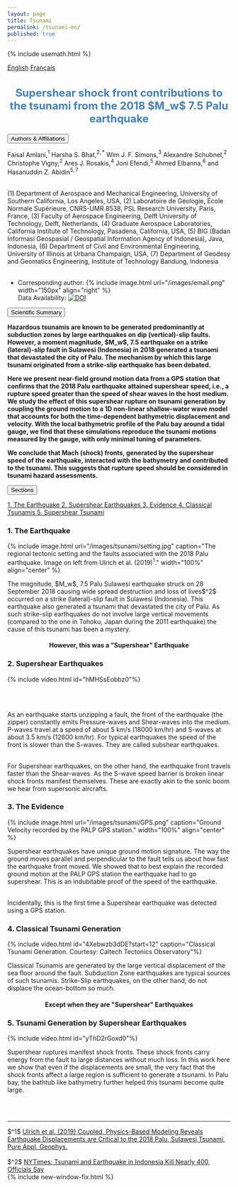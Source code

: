 ```yaml
---
layout: page
title: Tsunami
permalink: /tsunami-en/
published: true
---
```

{% include usemath.html %}

<div class="pagewidth">
<div id="sectionbtnlst">
<!--    <a href="https://harshasbhat.github.io/files/AmlaniBhatSimons2020a.pdf">PDF</a> -->
   <a href="{{site.baseurl}}/tsunami-en/">English</a>
   <a href="{{site.baseurl}}/tsunami-fr/">Français</a>
</div>

<h2 align="center" style="color:#4181BD; font-size:18pt">Supershear shock front contributions to the tsunami from the 2018 $M_w$ 7.5 Palu earthquake</h2>	

<button class="accordion">Authors & Affiliations</button>
<div class="panel">
<div class="columntxtauthors">

Faisal Amlani,$^{1}$ Harsha S. Bhat,$^{2,*}$ Wim J. F. Simons,$^{3}$ Alexandre Schubnel,$^{2}$ Christophe Vigny,$^{2}$ Ares J. Rosakis,$^{4}$ Joni Efendi,$^5$ Ahmed Elbanna,$^6$ and Hasanuddin Z. Abidin$^{5,7}$ <br><br>

(1) Department of Aerospace and Mechanical Engineering, University of Southern California, Los Angeles, USA, 
(2) Laboratoire de Géologie, École Normale Supérieure, CNRS-UMR 8538, PSL Research University, Paris, France, 
(3) Faculty of Aerospace Engineering, Delft University of Technology, Delft, Netherlands, 
(4) Graduate Aerospace Laboratories, California Institute of Technology, Pasadena, California, USA, 
(5) BIG (Badan Informasi Geospasial / Geospatial Information Agency of Indonesia), Java, Indonesia, 
(6) Department of Civil and Environmental Engineering, University of Illinois at Urbana Champaign, USA, 
(7) Department of Geodesy and Geomatics Engineering, Institute of Technology Bandung, Indonesia<br> <br>
* Corresponding author: 
{% include image.html url="/images/email.png" width="150px" align="right" %}<br>
Data Availability: <a href="https://doi.org/10.5281/zenodo.4066297"><img src="https://zenodo.org/badge/DOI/10.5281/zenodo.4066297.svg" alt="DOI"></a>
</div>
</div>

<button class="accordion">Scientific Summary</button>
<div class="panel">
<p><b>Hazardous tsunamis are known to be generated predominantly at
subduction zones by large earthquakes on dip (vertical)-slip faults.
However, a moment magnitude, $M_w$, 7.5 earthquake on a strike
(lateral)-slip fault in Sulawesi (Indonesia) in 2018 generated a tsunami
that devastated the city of Palu. The mechanism by which this large
tsunami originated from a strike-slip earthquake has been debated.

Here we present near-field ground motion data from a GPS station that
confirms that the 2018 Palu earthquake attained supershear speed, i.e.,
a rupture speed greater than the speed of shear waves in the host
medium. We study the effect of this supershear rupture on tsunami
generation by coupling the ground motion to a 1D non-linear
shallow-water wave model that accounts for both the time-dependent
bathymetric displacement and velocity. With the local bathymetric
profile of the Palu bay around a tidal gauge, we find that these
simulations reproduce the tsunami motions measured by the gauge, with
only minimal tuning of parameters.

We conclude that Mach (shock) fronts, generated by the supershear speed
of the earthquake, interacted with the bathymetry and contributed to the
tsunami. This suggests that rupture speed should be considered in
tsunami hazard assessments.</b></p>
</div>


<button class="accordion">Sections</button>
<div class="panel">
	<div id="sectionbtnlst">
	   <a href="#one"> 1. The Earthquake </a>
	   <a href="#two"> 2. Supershear Earthquakes </a>
	   <a href="#three"> 3. Evidence </a>
	   <a href="#four"> 4. Classical Tsunamis </a>
	   <a href="#five"> 5. Supershear Tsunami </a>
	</div>
</div>

<h3 align="left" id="one">1. The Earthquake</h3>

{% include image.html url="/images/tsunami/setting.jpg" 
caption="The regional tectonic setting and the faults associated with 
the 2018 Palu earthquake. Image on left from Ulrich et al. (2019)$^1$." width="100%" align="center" %}

<p>The magnitude, $M_w$, 7.5 Palu Sulawesi earthquake struck on 28
September 2018 causing wide spread destruction and loss of lives$^2$
occurred on a strike (lateral)-slip fault in Sulawesi (Indonesia). This
earthquake also generated a tsunami that devastated the city of Palu. As
such strike-slip earthquakes do not involve large vertical movements
(compared to the one in Tohoku, Japan during the 2011 earthquake) the
cause of this tsunami has been a mystery.</p>  

<h4 align="center">However, this was a "Supershear" Earthquake</h4>    

<div class=ellipsis></div>

<h3 align="left" id="two">2. Supershear Earthquakes</h3>

{% include video.html id="hMHSsEobbz0"%}

<br><br>

<p>As an earthquake starts unzipping a fault, the front of the earthquake
(the zipper) constantly emits Pressure-waves and Shear-waves into the
medium. P-waves travel at a speed of about 5 km/s (18000 km/hr) and
S-waves at about 3.5 km/s (12600 km/hr). For typical earthquakes the
speed of the front is slower than the S-waves. They are called subshear
earthquakes.<br><br>

For Supershear earthquakes, on the other hand, the earthquake front
travels faster than the Shear-waves. As the S-wave speed barrier is
broken linear shock fronts manifest themselves. These are exactly akin
to the sonic boom we hear from supersonic aircrafts.</p>
    
<div class=ellipsis></div>

<h3 align="left" id="three">3. The Evidence</h3>

{% include image.html url="/images/tsunami/GPS.png" 
caption="Ground Velocity recorded by the PALP GPS station." width="100%" align="center" %}

<p>Supershear earthquakes have unique ground motion signature. The way
the ground moves parallel and perpendicular to the fault tells us
about how fast the earthquake front moved. We showed that to best
explain the recorded ground motion at the PALP GPS station the
earthquake had to go supershear. This is an indubitable proof of the
speed of the earthquake. <br><br>
  
Incidentally, this is the first time a Supershear earthquake was
detected using a GPS station.</p>

<div class=ellipsis></div>

<h3 align="left"  id="four">4. Classical Tsunami Generation</h3>

{% include video.html id="4Xebwzb3dDE?start=12" caption="Classical Tsunami Generation. Courtesy: Caltech Tectonics Observatory"%}


<p>Classical Tsunamis are generated by the large vertical displacement of
the sea floor around the fault. Subduction Zone earthquakes are
typical sources of such tsunamis. Strike-Slip earthquakes, on the
other hand, do not displace the ocean-bottom so much.</p>

<h4 align="center">Except when they are "Supershear" Earthquakes</h4>    

<div class=ellipsis></div>

<h3 align="left"  id="five">5. Tsunami Generation by Supershear Earthquakes</h3>

{% include video.html id="yThD2rGoxd0"%}

<p>Supershear ruptures manifest shock fronts. These shock fronts carry
energy from the fault to large distances without much loss. In this
work here we show that even if the displacements are small, the very
fact that the shock fronts affect a large region is sufficient to
generate a tsunami. In Palu bay, the bathtub like bathymetry further
helped this tsunami become quite large.</p>

<br><br>
<hr>
<div class="columntxtauthors">
<!-- $^*$ <a href="https://harshasbhat.github.io/files/AmlaniBhatSimons2020a.pdf"> F. Amlani, H. S. Bhat, W. J. F. Simons, A. Schubnel, C. Vigny, A. J. Rosakis, J. Efendi, A. Elbanna & H. Z. Abidin, accepted in principle Nature Geoscience, arXiv:1910.14547v3[physics.geo-ph] (2020)</a> <br><br> -->
$^1$ <a href="https://doi.org/10.1007/s00024-019-02290-5">Ulrich et al. (2019) Coupled, Physics-Based Modeling Reveals Earthquake Displacements are Critical to the 2018 Palu, Sulawesi Tsunami, Pure Appl. Geophys. </a><br><br>
$^2$ <a href="https://www.nytimes.com/2018/09/28/world/asia/tsunami-palu-indonesia-earthquake.html">NYTimes: Tsunami and Earthquake in Indonesia Kill Nearly 400, Officials Say</a>
</div>
{% include new-window-fix.html %}
</div>


